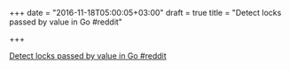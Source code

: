 +++
date = "2016-11-18T05:00:05+03:00"
draft = true
title = "Detect locks passed by value in Go  #reddit"

+++

<p><a href="https://t.co/TiFypOypix">Detect locks passed by value in Go  #reddit</a></p>
